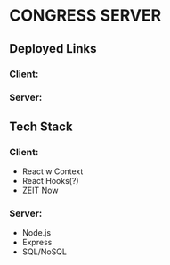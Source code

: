 # CONGRESS SERVER

## Deployed Links

### Client:

### Server:

## Tech Stack

### Client:

- React w Context
- React Hooks(?)
- ZEIT Now

### Server:

- Node.js
- Express
- SQL/NoSQL
